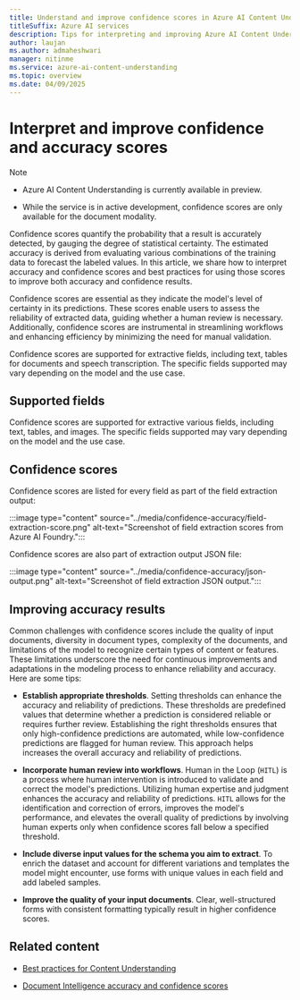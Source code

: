 ```yaml
---
title: Understand and improve confidence scores in Azure AI Content Understanding.
titleSuffix: Azure AI services
description: Tips for interpreting and improving Azure AI Content Understanding accuracy and confidence scores.
author: laujan
ms.author: admaheshwari
manager: nitinme
ms.service: azure-ai-content-understanding
ms.topic: overview
ms.date: 04/09/2025
---
```


# Interpret and improve confidence and accuracy scores

> [!NOTE]
>
> * Azure AI Content Understanding is currently available in preview.
>
> * While the service is in active development, confidence scores are only available for the document modality.

Confidence scores quantify the probability that a result is accurately detected, by gauging the degree of statistical certainty. The estimated accuracy is derived from evaluating various combinations of the training data to forecast the labeled values. In this article, we share how to interpret accuracy and confidence scores and best practices for using those scores to improve both accuracy and confidence results.

Confidence scores are essential as they indicate the model's level of certainty in its predictions. These scores enable users to assess the reliability of extracted data, guiding whether a human review is necessary. Additionally, confidence scores are instrumental in streamlining workflows and enhancing efficiency by minimizing the need for manual validation.

Confidence scores are supported for extractive fields, including text, tables for documents and speech transcription. The specific fields supported may vary depending on the model and the use case.

## Supported fields 

Confidence scores are supported for extractive various fields, including text, tables, and images. The specific fields supported may vary depending on the model and the use case. 

## Confidence scores

Confidence scores are listed for every field as part of the field extraction output:

  :::image type="content" source="../media/confidence-accuracy/field-extraction-score.png" alt-text="Screenshot of field extraction scores from Azure AI Foundry.":::

Confidence scores are also part of extraction output JSON file:

  :::image type="content" source="../media/confidence-accuracy/json-output.png" alt-text="Screenshot of field extraction JSON output.":::
 
## Improving accuracy results

Common challenges with confidence scores include the quality of input documents, diversity in document types, complexity of the documents, and limitations of the model to recognize certain types of content or features. These limitations underscore the need for continuous improvements and adaptations in the modeling process to enhance reliability and accuracy. Here are some tips:

* **Establish appropriate thresholds**. Setting thresholds can enhance the accuracy and reliability of predictions. These thresholds are predefined values that determine whether a prediction is considered reliable or requires further review. Establishing the right thresholds ensures that only high-confidence predictions are automated, while low-confidence predictions are flagged for human review. This approach helps increases the overall accuracy and reliability of predictions.

* **Incorporate human review into workflows**. Human in the Loop (`HITL`) is a process where human intervention is introduced to validate and correct the  model's predictions. Utilizing human expertise and judgment enhances the accuracy and reliability of predictions. `HITL` allows for the identification and correction of errors, improves the model's performance, and elevates the overall quality of predictions by involving human experts only when confidence scores fall below a specified threshold.

* **Include diverse input values for the schema you aim to extract**. To enrich the dataset and account for different variations and templates the model might encounter, use forms with unique values in each field and add labeled samples.

* **Improve the quality of your input documents**. Clear, well-structured forms with consistent formatting typically result in higher confidence scores.

## Related content

* [Best practices for Content Understanding](best-practices.md)

* [Document Intelligence accuracy and confidence scores](../../document-intelligence/concept/accuracy-confidence.md)


